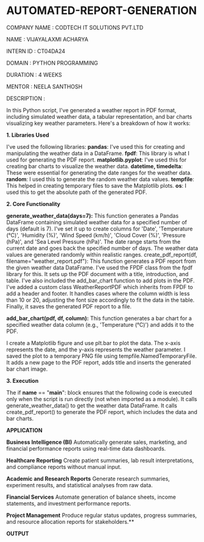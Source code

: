 # AUTOMATED-REPORT-GENERATION

COMPANY NAME : CODTECH IT SOLUTIONS PVT.LTD

NAME : VIJAYALAXMI ACHARYA

INTERN ID : CT04DA24

DOMAIN : PYTHON PROGRAMMING

DURATION : 4 WEEKS

MENTOR : NEELA SANTHOSH

DESCRIPTION :

In this Python script, I've generated a weather report in PDF format, including simulated weather data, a tabular representation, and bar charts visualizing key weather parameters. Here's a breakdown of how it works:

**1. Libraries Used**

I've used the following libraries:
**pandas**:  I've used this for creating and manipulating the weather data in a DataFrame.
**fpdf**:  This library is what I used for generating the PDF report.
**matplotlib.pyplot**:  I've used this for creating bar charts to visualize the weather data.
**datetime, timedelta**:  These were essential for generating the date ranges for the weather data.
**random**:  I used this to generate the random weather data values.
**tempfile**:  This helped in creating temporary files to save the Matplotlib plots.
**os**:  I used this to get the absolute path of the generated PDF.

**2. Core Functionality**

**generate_weather_data(days=7):**
This function generates a Pandas DataFrame containing simulated weather data for a specified number of days (default is 7).
I've set it up to create columns for 'Date', 'Temperature (°C)', 'Humidity (%)', 'Wind Speed (km/h)', 'Cloud Cover (%)', 'Pressure (hPa)', and 'Sea Level Pressure (hPa)'.
The date range starts from the current date and goes back the specified number of days.
The weather data values are generated randomly within realistic ranges.
create_pdf_report(df, filename="weather_report.pdf"):
This function generates a PDF report from the given weather data DataFrame.
I've used the FPDF class from the fpdf library for this.
It sets up the PDF document with a title, introduction, and table.
I've also included the  add_bar_chart  function to add plots in the PDF.
I've added a custom class WeatherReportPDF which inherits from FPDF to add a header and footer.
It handles cases where the column width is less than 10 or 20, adjusting the font size accordingly to fit the data in the table.
Finally, it saves the generated PDF report to a file.

**add_bar_chart(pdf, df, column):**
This function generates a bar chart for a specified weather data column (e.g., 'Temperature (°C)') and adds it to the PDF.

I create a Matplotlib figure and use  plt.bar  to plot the data.
The x-axis represents the date, and the y-axis represents the weather parameter.
I saved the plot to a temporary PNG file using  tempfile.NamedTemporaryFile.
It adds a new page to the PDF report, adds title and inserts the generated bar chart image.

**3. Execution**
   
The  if __name__ == "__main__":  block ensures that the following code is executed only when the script is run directly (not when imported as a module).
It calls  generate_weather_data()  to get the weather data DataFrame.
It calls  create_pdf_report()  to generate the PDF report, which includes the data and bar charts.

**APPLICATION**

**Business Intelligence (BI)**
Automatically generate sales, marketing, and financial performance reports using real-time data dashboards.

**Healthcare Reporting**
Create patient summaries, lab result interpretations, and compliance reports without manual input.

**Academic and Research Reports**
Generate research summaries, experiment results, and statistical analyses from raw data.

**Financial Services**
Automate generation of balance sheets, income statements, and investment performance reports.

**Project Management**
Produce regular status updates, progress summaries, and resource allocation reports for stakeholders.**

**OUTPUT**


